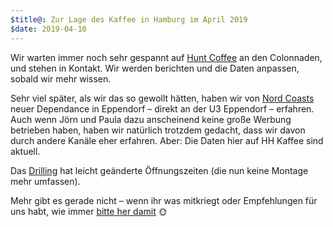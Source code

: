 ```yaml
---
$title@: Zur Lage des Kaffee in Hamburg im April 2019
$date: 2019-04-10
---
```


Wir warten immer noch sehr gespannt auf [Hunt Coffee]([url('/content/roasters/hunt.md')]) an den Colonnaden, und stehen in Kontakt. Wir werden berichten und die Daten anpassen, sobald wir mehr wissen.

Sehr viel später, als wir das so gewollt hätten, haben wir von [Nord Coasts]([url('/content/roasters/nord-coast.md')]) neuer Dependance in Eppendorf – direkt an der U3 Eppendorf – erfahren. Auch wenn Jörn und Paula dazu anscheinend keine große Werbung betrieben haben, haben wir natürlich trotzdem gedacht, dass wir davon durch andere Kanäle eher erfahren. Aber: Die Daten hier auf HH Kaffee sind aktuell.

Das [Drilling]([url('/content/cafes/drilling.md')]) hat leicht geänderte Öffnungszeiten (die nun keine Montage mehr umfassen).

Mehr gibt es gerade nicht – wenn ihr was mitkriegt oder Empfehlungen für uns habt, wie immer [bitte her damit]([url('/content/pages/contact.md')]) 🌞
